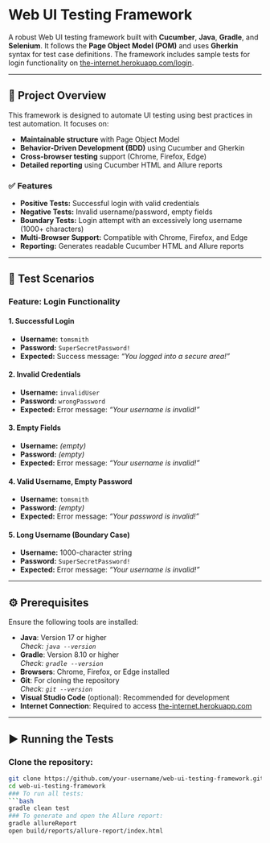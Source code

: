 # Web UI Testing Framework

A robust Web UI testing framework built with **Cucumber**, **Java**, **Gradle**, and **Selenium**. It follows the **Page Object Model (POM)** and uses **Gherkin** syntax for test case definitions. The framework includes sample tests for login functionality on [the-internet.herokuapp.com/login](https://the-internet.herokuapp.com/login).

---

## 🚀 Project Overview

This framework is designed to automate UI testing using best practices in test automation. It focuses on:

- **Maintainable structure** with Page Object Model
- **Behavior-Driven Development (BDD)** using Cucumber and Gherkin
- **Cross-browser testing** support (Chrome, Firefox, Edge)
- **Detailed reporting** using Cucumber HTML and Allure reports

### ✅ Features

- **Positive Tests:** Successful login with valid credentials
- **Negative Tests:** Invalid username/password, empty fields
- **Boundary Tests:** Login attempt with an excessively long username (1000+ characters)
- **Multi-Browser Support:** Compatible with Chrome, Firefox, and Edge
- **Reporting:** Generates readable Cucumber HTML and Allure reports

---

## 🧪 Test Scenarios

### Feature: Login Functionality

#### 1. Successful Login  
- **Username:** `tomsmith`  
- **Password:** `SuperSecretPassword!`  
- **Expected:** Success message: _“You logged into a secure area!”_

#### 2. Invalid Credentials  
- **Username:** `invalidUser`  
- **Password:** `wrongPassword`  
- **Expected:** Error message: _“Your username is invalid!”_

#### 3. Empty Fields  
- **Username:** _(empty)_  
- **Password:** _(empty)_  
- **Expected:** Error message: _“Your username is invalid!”_

#### 4. Valid Username, Empty Password  
- **Username:** `tomsmith`  
- **Password:** _(empty)_  
- **Expected:** Error message: _“Your password is invalid!”_

#### 5. Long Username (Boundary Case)  
- **Username:** 1000-character string  
- **Password:** `SuperSecretPassword!`  
- **Expected:** Error message: _“Your username is invalid!”_

---

## ⚙️ Prerequisites

Ensure the following tools are installed:

- **Java**: Version 17 or higher  
  _Check: `java --version`_
- **Gradle**: Version 8.10 or higher  
  _Check: `gradle --version`_
- **Browsers**: Chrome, Firefox, or Edge installed
- **Git**: For cloning the repository  
  _Check: `git --version`_
- **Visual Studio Code** (optional): Recommended for development
- **Internet Connection**: Required to access [the-internet.herokuapp.com](https://the-internet.herokuapp.com/login)

---

## ▶️ Running the Tests

### Clone the repository:
```bash
git clone https://github.com/your-username/web-ui-testing-framework.git
cd web-ui-testing-framework
### To run all tests:
```bash
gradle clean test
### To generate and open the Allure report:
gradle allureReport
open build/reports/allure-report/index.html

